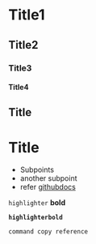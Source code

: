 # Title1
## Title2
### Title3
#### Title4

Title
-----

Title
=====

- Subpoints
- another subpoint
- refer [githubdocs](https://docs.github.com/en)

`highlighter`
**bold**




**`highlighterbold`**

```
command copy reference
```


